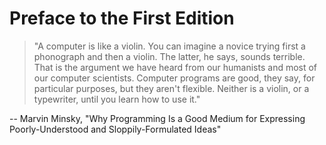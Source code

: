 # Preface to the First Edition

<blockquote>
"A computer is like a violin. You can imagine a novice trying first a phonograph and then a violin. The latter, he says, sounds terrible. That is the argument we have heard from our humanists and most of our computer scientists. Computer programs are good, they say, for particular purposes, but they aren't flexible. Neither is a violin, or a typewriter, until you learn how to use it."
</blockquote>
-- Marvin Minsky, "Why Programming Is a Good Medium for Expressing Poorly-Understood and Sloppily-Formulated Ideas"

